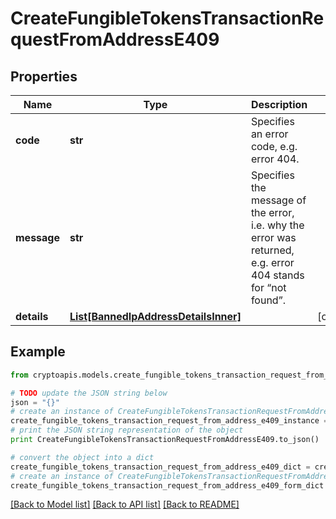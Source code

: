 # CreateFungibleTokensTransactionRequestFromAddressE409


## Properties
Name | Type | Description | Notes
------------ | ------------- | ------------- | -------------
**code** | **str** | Specifies an error code, e.g. error 404. | 
**message** | **str** | Specifies the message of the error, i.e. why the error was returned, e.g. error 404 stands for “not found”. | 
**details** | [**List[BannedIpAddressDetailsInner]**](BannedIpAddressDetailsInner.md) |  | [optional] 

## Example

```python
from cryptoapis.models.create_fungible_tokens_transaction_request_from_address_e409 import CreateFungibleTokensTransactionRequestFromAddressE409

# TODO update the JSON string below
json = "{}"
# create an instance of CreateFungibleTokensTransactionRequestFromAddressE409 from a JSON string
create_fungible_tokens_transaction_request_from_address_e409_instance = CreateFungibleTokensTransactionRequestFromAddressE409.from_json(json)
# print the JSON string representation of the object
print CreateFungibleTokensTransactionRequestFromAddressE409.to_json()

# convert the object into a dict
create_fungible_tokens_transaction_request_from_address_e409_dict = create_fungible_tokens_transaction_request_from_address_e409_instance.to_dict()
# create an instance of CreateFungibleTokensTransactionRequestFromAddressE409 from a dict
create_fungible_tokens_transaction_request_from_address_e409_form_dict = create_fungible_tokens_transaction_request_from_address_e409.from_dict(create_fungible_tokens_transaction_request_from_address_e409_dict)
```
[[Back to Model list]](../README.md#documentation-for-models) [[Back to API list]](../README.md#documentation-for-api-endpoints) [[Back to README]](../README.md)


